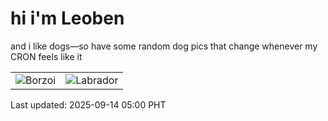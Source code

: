 # hi i'm Leoben

and i like dogs—so have some random dog pics that change whenever my CRON feels like it

|  |  |
|--------|----------|
| ![Borzoi](https://random-dog-vercel.vercel.app/api/random-borzoi?v=1757797206) | ![Labrador](https://random-dog-vercel.vercel.app/api/random-labrador?v=1757797206) |

Last updated: 2025-09-14 05:00 PHT
